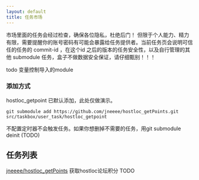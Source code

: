 ```yaml
---
layout: default
title: 任务市场
---
```


市场里面的任务会经过检查，确保各位隐私，杜绝后门！
但限于个人能力、精力有限，需要提醒你的账号密码有可能会暴露给任务提供者。当前任务页会说明可信任的任务的 commit-id ，在这个id 之后的版本的任务安全性，以及自行管理的其他 submodule 任务，盒子不做数据安全保证，请仔细甄别！！！

todo 变量控制导入的module

### 添加方式

hostloc_getpoint 已默认添加，此处仅做演示。
```
git submodule add https://github.com/jneeee/hostloc_getPoints.git src/taskbox/user_task/hostloc_getpoint

```

不配置定时器不会触发任务。如果你想删掉不需要的任务，用git submodule deinit <path> (TODO)


## 任务列表

[jneeee/hostloc_getPoints](https://github.com/jneeee/hostloc_getPoints) 获取hostloc论坛积分
TODO

